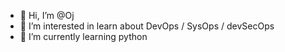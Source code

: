 - 👋 Hi, I’m @Oj
- 👀 I’m interested in learn about DevOps / SysOps / devSecOps
- 🌱 I’m currently learning python


